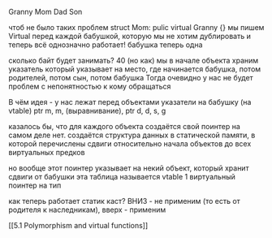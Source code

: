 Granny
Mom Dad
Son

чтоб не было таких проблем
struct Mom: pulic virtual Granny {}
мы пишем Virtual перед каждой бабушкой, которую мы не хотим дублировать
и теперь всё однозначно работает! бабушка теперь одна

сколько байт будет занимать? 40 (но как)
мы в начале объекта храним указатель который указывает на место, где начинается бабушка, потом родителей, потом сын, потом бабушка
Тогда очевидно у нас не будет проблем с непонятностью к кому обращаться

В чём идея - у нас лежат перед объектами указатели на бабушку (на vtable)
ptr m, m, (выравнивание), ptr d, d, s, g

казалось бы, что для каждого объекта создаётся свой поинтер
на самом деле нет.
создаётся структура данных в статической памяти, в которой перечислены сдвиги относительно начала объектов до всех виртуальных предков

но вообще этот поинтер указывает на некий объект, который хранит сдвиги от бабушки
эта таблица называется vtable
1 виртуальный поинтер на тип 

как теперь работает статик каст?
ВНИЗ - не применим (то есть от родителя к наследникам), вверх - применим


[[5.1 Polymorphism and virtual functions]]
